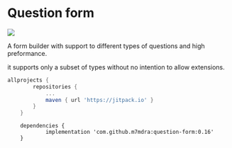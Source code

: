 # Question form

[![](https://jitpack.io/v/m7mdra/question-form.svg)](https://jitpack.io/#m7mdra/question-form)

A form builder with support to different types of questions and high preformance.

it supports only a subset of types without no intention to allow extensions.

```groovy
allprojects {
		repositories {
			...
			maven { url 'https://jitpack.io' }
		}
	}
```

```
	dependencies {
	        implementation 'com.github.m7mdra:question-form:0.16'
	}
```
